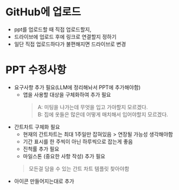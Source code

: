 # GitHub에 업로드
* ppt를 업로드할 때 직접 업로드할지,
* 드라이브에 업로드 후에 링크로 연결할지 정하기
* 일단 직접 업로드하다가 불편해지면 드라이브로 변경

# PPT 수정사항
* 요구사항 추가 필요(LLM에 정리해놔서 PPT에 추가해야함)
  - 앱을 사용할 대상을 구체화하여 추가 필요
    > A: 미팅을 나가는데 무엇을 입고 가야할지 모르겠다. <br>
    > B: 집에 옷들은 많은데 어떻게 매치해서 입어야할지 모르겠다. 
* 간트차트 구체화 필요
  - 현재의 간트차트는 최대 1주일만 잡혀있음 > 연장될 가능성 생각해야함
  - 기간 표시를 한 주씩이 아닌 하루씩으로 잡는게 좋음
  - 진척률 추가 필요
  - 마일스톤 (중요한 사항 작성) 추가 필요
  > 모든걸 담을 수 있는 간트 차트 템플릿 찾아야함
* 아이콘 만들어지는대로 추가
